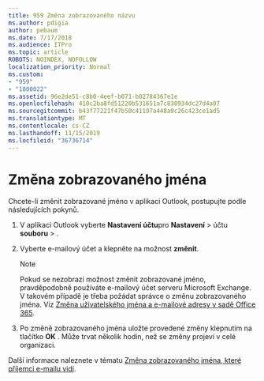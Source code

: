 ```yaml
---
title: 959 Změna zobrazovaného názvu
ms.author: pdigia
author: pebaum
ms.date: 7/17/2018
ms.audience: ITPro
ms.topic: article
ROBOTS: NOINDEX, NOFOLLOW
localization_priority: Normal
ms.custom:
- "959"
- "1800022"
ms.assetid: 96e2de51-c8b0-4eef-b071-b02784367e1e
ms.openlocfilehash: 410c2ba8fd51220b531651a7c830934dc27d4a07
ms.sourcegitcommit: b43f77221f47b50c41197a448a9c26c423ce1ad5
ms.translationtype: MT
ms.contentlocale: cs-CZ
ms.lasthandoff: 11/15/2019
ms.locfileid: "36736714"
---
```

# <a name="change-your-display-name"></a>Změna zobrazovaného jména
  
Chcete-li změnit zobrazované jméno v aplikaci Outlook, postupujte podle následujících pokynů.
  
1. V aplikaci Outlook vyberte **Nastavení účtu**pro **Nastavení** \> účtu **souboru** \> .

2. Vyberte e-mailový účet a klepněte na možnost **změnit**.

    > [!NOTE]
    > Pokud se nezobrazí možnost změnit zobrazované jméno, pravděpodobně používáte e-mailový účet serveru Microsoft Exchange. V takovém případě je třeba požádat správce o změnu zobrazovaného jména. Viz [Změna uživatelského jména a e-mailové adresy v sadě Office 365](https://docs.microsoft.com/office365/admin/add-users/change-a-user-name-and-email-address).
  
3. Po změně zobrazovaného jména uložte provedené změny klepnutím na tlačítko **OK** . Může trvat několik hodin, než se změny projeví v celé organizaci.

Další informace naleznete v tématu [Změna zobrazovaného jména, které příjemci e-mailu vidí](https://support.office.com/article/2b53331a-ba2a-4803-88dc-ac9fe376c8a9.aspx).
  